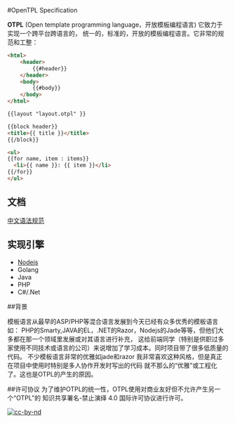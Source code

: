 #OpenTPL Specification

**OTPL** (Open template programming language，开放模板编程语言) 它致力于实现一个跨平台跨语言的，
统一的，标准的，开放的模板编程语言。它非常的规范和工整：


```html
<html>
    <header>
        {{#header}}
    </header>
    <body>
        {{#body}}
    </body>
</html>
```


```html
{{layout "layout.otpl" }}

{{block header}}
<title>{{ title }}</title>
{{/block}}

<ul>
{{for name, item : items}}
  <li>{{ name }}: {{ item }}</li>
{{/for}}
</ul>
```

## 文档
[中文语法规范](https://github.com/diosay/open-tpl/blob/master/syntax-cn.md)

## 实现引擎

- [Nodejs](https://github.com/diosay/otpl-node) 
- Golang
- Java
- PHP
- C#/.Net 


##背景

模板语言从最早的ASP/PHP等混合语言发展到今天已经有众多优秀的模板语言如：
PHP的Smarty,JAVA的EL，.NET的Razor，Nodejs的Jade等等，但他们大多都在那一个领域里发展或对其语言进行补充，
这给前端同学（特别是供职过多家使用不同技术或语言的公司）来说增加了学习成本。同时项目带了很多低质量的代码。
不少模板语言非常的优雅如jade和razor 我非常喜欢这种风格，但是真正在项目中使用时特别是多人协作开发时写出的代码
就不那么的“优雅”或工程化了。这也是OTPL的产生的原因。

##许可协议
为了维护OTPL的统一性，OTPL使用对商业友好但不允许产生另一个“OTPL”的 知识共享署名-禁止演绎 4.0 国际许可协议进行许可。

[![cc-by-nd](https://i.creativecommons.org/l/by-nd/4.0/88x31.png)](http://creativecommons.org/licenses/by-nd/4.0/)






